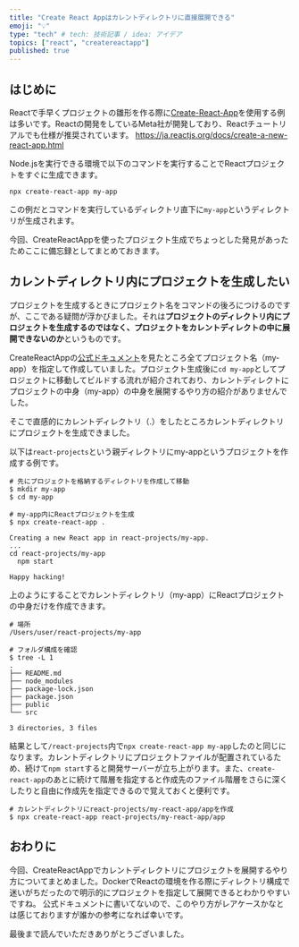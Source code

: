 ```yaml
---
title: "Create React Appはカレントディレクトリに直接展開できる"
emoji: "💡"
type: "tech" # tech: 技術記事 / idea: アイデア
topics: ["react", "createreactapp"]
published: true
---
```


## はじめに

Reactで手早くプロジェクトの雛形を作る際に[Create-React-App](https://create-react-app.dev)を使用する例は多いです。Reactの開発をしているMeta社が開発しており、Reactチュートリアルでも仕様が推奨されています。
https://ja.reactjs.org/docs/create-a-new-react-app.html

Node.jsを実行できる環境で以下のコマンドを実行することでReactプロジェクトをすぐに生成できます。

```shell
npx create-react-app my-app
```

この例だとコマンドを実行しているディレクトリ直下に`my-app`というディレクトリが生成されます。

今回、CreateReactAppを使ったプロジェクト生成でちょっとした発見があったためここに備忘録としてまとめておきます。

## カレントディレクトリ内にプロジェクトを生成したい

プロジェクトを生成するときにプロジェクト名をコマンドの後ろにつけるのですが、ここである疑問が浮かびました。それは**プロジェクトのディレクトリ内にプロジェクトを生成するのではなく、プロジェクトをカレントディレクトの中に展開できないのか**というものです。

CreateReactAppの[公式ドキュメント](https://create-react-app.dev/docs/getting-started)を見たところ全てプロジェクト名（my-app）を指定して作成していました。プロジェクト生成後に`cd my-app`としてプロジェクトに移動してビルドする流れが紹介されており、カレントディレクトにプロジェクトの中身（my-app）の中身を展開するやり方の紹介がありませんでした。

そこで直感的にカレントディレクトリ（.）をしたところカレントディレクトリにプロジェクトを生成できました。

以下は`react-projects`という親ディレクトリにmy-appというプロジェクトを作成する例です。

```shell
# 先にプロジェクトを格納するディレクトリを作成して移動
$ mkdir my-app
$ cd my-app

# my-app内にReactプロジェクトを生成
$ npx create-react-app .

Creating a new React app in react-projects/my-app.
...
cd react-projects/my-app
  npm start

Happy hacking!
```

上のようにすることでカレントディレクトリ（my-app）にReactプロジェクトの中身だけを作成できます。

```shell
# 場所
/Users/user/react-projects/my-app

# フォルダ構成を確認
$ tree -L 1
.
├── README.md
├── node_modules
├── package-lock.json
├── package.json
├── public
└── src

3 directories, 3 files
```

結果として`/react-projects`内で`npx create-react-app my-app`したのと同じになります。カレントディレクトリにプロジェクトファイルが配置されているため、続けて`npm start`すると開発サーバーが立ち上がります。また、`create-react-app`のあとに続けて階層を指定すると作成先のファイル階層をさらに深くしたりと自由に作成先を指定できるので覚えておくと便利です。

```shell
# カレントディレクトリにreact-projects/my-react-app/appを作成
$ npx create-react-app react-projects/my-react-app/app
```

## おわりに

今回、CreateReactAppでカレントディレクトリにプロジェクトを展開するやり方についてまとめました。DockerでReactの環境を作る際にディレクトリ構成で迷いがちだったので明示的にプロジェクトを指定して展開できるとわかりやすいですね。
公式ドキュメントに書いてないので、このやり方がレアケースかなとは感じておりますが誰かの参考になれば幸いです。

最後まで読んでいただきありがとうございました。
